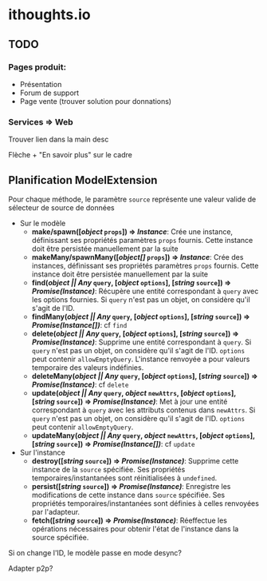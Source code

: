 # ithoughts.io

## TODO

### Pages produit:

* Présentation
* Forum de support
* Page vente (trouver solution pour donnations)

### Services => Web

Trouver lien dans la main desc

Flèche + "En savoir plus" sur le cadre


## Planification ModelExtension

Pour chaque méthode, le paramètre `source` représente une valeur valide de sélecteur de source de données

* Sur le modèle
	* **make/spawn([*object* `props`]) => *Instance***: Crée une instance, définissant ses propriétés  paramètres `props` fournis. Cette instance doit être persistée manuellement par la suite
	* **makeMany/spawnMany([*object[]* `props`]) => *Instance***: Crée des instances, définissant ses propriétés  paramètres `props` fournis. Cette instance doit être persistée manuellement par la suite
	* **find(*object || Any* `query`, [*object* `options`], [*string* `source`]) => *Promise(Instance)***: Récupère une entité correspondant à `query` avec les options fournies. Si `query` n'est pas un objet, on considère qu'il s'agit de l'ID.
	* **findMany(*object || Any* `query`, [*object* `options`], [*string* `source`]) => *Promise(Instance[])***: cf `find`
	* **delete(*object || Any* `query`, [*object* `options`], [*string* `source`]) => *Promise(Instance)***: Supprime une entité correspondant à `query`. Si `query` n'est pas un objet, on considère qu'il s'agit de l'ID. `options` peut contenir `allowEmptyQuery`. L'instance renvoyée a pour valeurs temporaire des valeurs indéfinies.
	* **deleteMany(*object || Any* `query`, [*object* `options`], [*string* `source`]) => *Promise(Instance)***: cf `delete`
	* **update(*object || Any* `query`, *object* `newAttrs`, [*object* `options`], [*string* `source`]) => *Promise(Instance)***: Met à jour une entité correspondant à `query` avec les attributs contenus dans `newAttrs`. Si `query` n'est pas un objet, on considère qu'il s'agit de l'ID. `options` peut contenir `allowEmptyQuery`.
	* **updateMany(*object || Any* `query`, *object* `newAttrs`, [*object* `options`], [*string* `source`]) => *Promise(Instance[])***: cf `update`
* Sur l'instance
	* **destroy([*string* `source`]) => *Promise(Instance)***: Supprime cette instance de la `source` spécifiée. Ses propriétés temporaires/instantanées sont réinitialisées à `undefined`.
	* **persist([*string* `source`]) => *Promise(Instance)***: Enregistre les modifications de cette instance dans `source` spécifiée. Ses propriétés temporaires/instantanées sont définies à celles renvoyées par l'adapteur.
	* **fetch([*string* `source`]) => *Promise(Instance)***: Réeffectue les opérations nécessaires pour obtenir l'état de l'instance dans la source spécifiée.
	
	
Si on change l'ID, le modèle passe en mode desync?

Adapter p2p?